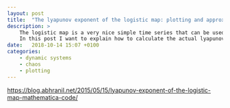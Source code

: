 ```yaml
---
layout: post
title:  "The lyapunov exponent of the logistic map: plotting and approximation"
description: >
    The logistic map is a very nice simple time series that can be used to test algorithms that approximate the lyapunov exponent.
    In this post I want to explain how to calculate the actual lyapunov exponent and discuss some approximation algorithms for this example.
date:   2018-10-14 15:07 +0100
categories:
    - dynamic systems
    - chaos
    - plotting
---
```


https://blog.abhranil.net/2015/05/15/lyapunov-exponent-of-the-logistic-map-mathematica-code/